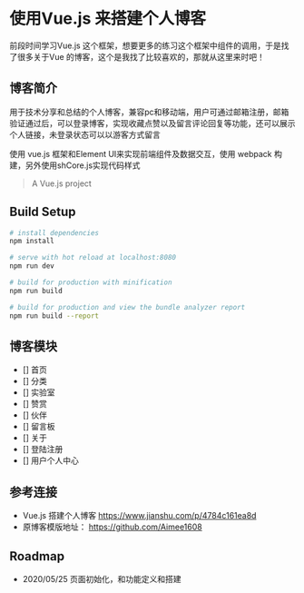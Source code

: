 # 使用Vue.js 来搭建个人博客

前段时间学习Vue.js 这个框架，想要更多的练习这个框架中组件的调用，于是找了很多关于Vue 的博客，这个是我找了比较喜欢的，那就从这里来时吧！

## 博客简介
用于技术分享和总结的个人博客，兼容pc和移动端，用户可通过邮箱注册，邮箱验证通过后，可以登录博客，实现收藏点赞以及留言评论回复等功能，还可以展示个人链接，未登录状态可以以游客方式留言

使用 vue.js 框架和Element UI来实现前端组件及数据交互，使用 webpack 构建，另外使用shCore.js实现代码样式

> A Vue.js project


## Build Setup

``` bash
# install dependencies
npm install

# serve with hot reload at localhost:8080
npm run dev

# build for production with minification
npm run build

# build for production and view the bundle analyzer report
npm run build --report
```

## 博客模块
- [] 首页
- [] 分类
- [] 实验室
- [] 赞赏
- [] 伙伴
- [] 留言板
- [] 关于
- [] 登陆注册
- [] 用户个人中心

## 参考连接
- Vue.js 搭建个人博客  https://www.jianshu.com/p/4784c161ea8d
- 原博客模版地址：  https://github.com/Aimee1608


## Roadmap

- 2020/05/25 页面初始化，和功能定义和搭建